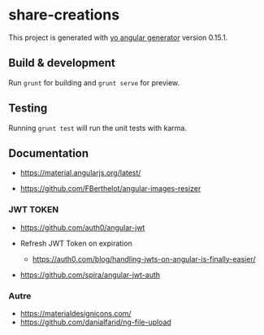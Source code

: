 # share-creations

This project is generated with [yo angular generator](https://github.com/yeoman/generator-angular)
version 0.15.1.

## Build & development

Run `grunt` for building and `grunt serve` for preview.

## Testing

Running `grunt test` will run the unit tests with karma.

## Documentation

* https://material.angularjs.org/latest/

* https://github.com/FBerthelot/angular-images-resizer

### JWT TOKEN

* https://github.com/auth0/angular-jwt

* Refresh JWT Token on expiration
    * https://auth0.com/blog/handling-jwts-on-angular-is-finally-easier/
    
* https://github.com/spira/angular-jwt-auth

### Autre

* https://materialdesignicons.com/
* https://github.com/danialfarid/ng-file-upload

